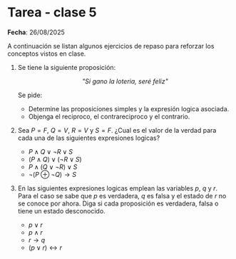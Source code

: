 
# Tarea - clase 5

**Fecha**: 26/08/2025

A continuación se listan algunos ejercicios de repaso para reforzar los conceptos vistos en clase.

1. Se tiene la siguiente proposición:
   

   <p align="center"><em>"Si gano la loteria, seré feliz"</em></p>

   Se pide:
   * Determine las proposiciones simples y la expresión logica asociada.
   * Objenga el reciproco, el contrareciproco y el contrario.
  
2. Sea $P = F$, $Q = V$, $R = V$ y $S = F$. ¿Cual es el valor de la verdad para cada una de las siguientes expresiones logicas?
   * $P \land Q \lor \neg R \lor S$
   * $(P \land Q) \lor (\neg R \lor S)$
   * $P \land (Q \lor \neg R) \lor S$
   * $\neg(P \oplus \neg Q)\to S$
3. En las siguientes expresiones logicas emplean las variables $p$, $q$ y $r$. Para el caso se sabe que $p$ es verdadera, $q$ es falsa y el estado de $r$ no se conoce por ahora. Diga si cada proposición es verdadera, falsa o tiene un estado desconocido.
   * $p \lor r$
   * $p \land r$
   * $r \to q$
   * $( p \lor r ) \leftrightarrow r$


